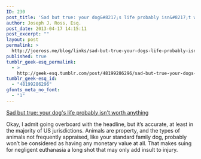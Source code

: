 ```yaml
---
ID: 230
post_title: 'Sad but true: your dog&#8217;s life probably isn&#8217;t worth anything'
author: Joseph J. Ross, Esq.
post_date: 2013-04-17 14:15:11
post_excerpt: ""
layout: post
permalink: >
  http://joeross.me/blog/links/sad-but-true-your-dogs-life-probably-isnt-worth/
published: true
tumblr_geek-esq_permalink:
  - >
    http://geek-esq.tumblr.com/post/48199286296/sad-but-true-your-dogs-life-probably-isnt-worth
tumblr_geek-esq_id:
  - "48199286296"
gfonts_meta_no_font:
  - "1"
---
```

<a href='http://www.star-telegram.com/2013/04/10/4765779/no-monetary-award-for-a-texas.html'>Sad but true: your dog's life probably isn't worth anything</a><div class="link_description"><p>Okay, I admit going overboard with the headline, but it&#8217;s accurate, at least in the majority of US jurisdictions. Animals are property, and the types of animals not frequently appraised, like your standard family dog, probably won&#8217;t be considered as having any monetary value at all. That makes suing for negligent euthanasia a long shot that may only add insult to injury.</p></div>